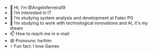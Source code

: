 - 👋 Hi, I’m @Angeloferreira19
- 👀 I’m interested in IT
- 🌱 I’m studying system analysis and development at Fatec PG
- 💞️  I’m studying to work with technological innovations and AI, it's my dream
- 📫 How to reach me in e-mail
- 😄 Pronouns: he/him
- ⚡ Fun fact: I love Games

<!---
Angeloferreira19/Angeloferreira19 is a ✨ special ✨ repository because its `README.md` (this file) appears on your GitHub profile.
You can click the Preview link to take a look at your changes.
--->
